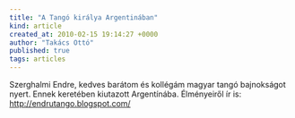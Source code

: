 ```yaml
---
title: "A Tangó királya Argentinában"
kind: article
created_at: 2010-02-15 19:14:27 +0000
author: "Takács Ottó"
published: true
tags: articles
---
```

Szerghalmi Endre, kedves barátom és kollégám magyar tangó bajnokságot nyert. Ennek keretében kiutazott Argentínába. Élményeiről ír is: http://endrutango.blogspot.com/

<div class='old-comments'></div>